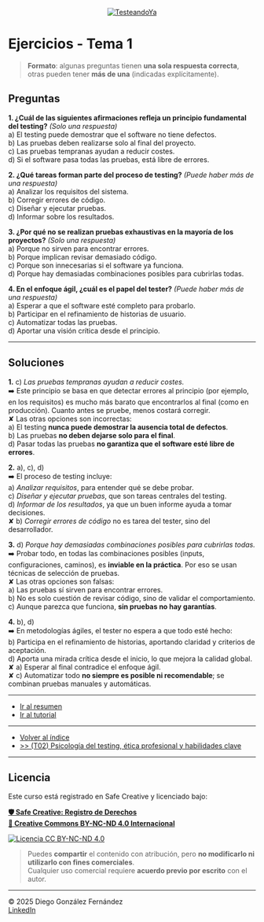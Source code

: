 <p align=center>
<a href="https://www.testeandoya.com">
  <img src="testeandoya_logo.jpg" alt="TesteandoYa" style="max-width: 20%; height: auto; display: block; margin: auto;" />
</a>
</p>

# Ejercicios - Tema 1

> **Formato**: algunas preguntas tienen **una sola respuesta correcta**, otras pueden tener **más de una** (indicadas explícitamente).

## Preguntas

**1. ¿Cuál de las siguientes afirmaciones refleja un principio fundamental del testing?** *(Solo una respuesta)*  
    a) El testing puede demostrar que el software no tiene defectos.  
    b) Las pruebas deben realizarse solo al final del proyecto.  
    c) Las pruebas tempranas ayudan a reducir costes.  
    d) Si el software pasa todas las pruebas, está libre de errores.

**2. ¿Qué tareas forman parte del proceso de testing?** *(Puede haber más de una respuesta)*  
    a) Analizar los requisitos del sistema.  
    b) Corregir errores de código.  
    c) Diseñar y ejecutar pruebas.  
    d) Informar sobre los resultados.

**3. ¿Por qué no se realizan pruebas exhaustivas en la mayoría de los proyectos?** *(Solo una respuesta)*  
    a) Porque no sirven para encontrar errores.  
    b) Porque implican revisar demasiado código.  
    c) Porque son innecesarias si el software ya funciona.  
    d) Porque hay demasiadas combinaciones posibles para cubrirlas todas.

**4. En el enfoque ágil, ¿cuál es el papel del tester?** *(Puede haber más de una respuesta)*  
    a) Esperar a que el software esté completo para probarlo.  
    b) Participar en el refinamiento de historias de usuario.  
    c) Automatizar todas las pruebas.  
    d) Aportar una visión crítica desde el principio.

---

## Soluciones

**1.** c) *Las pruebas tempranas ayudan a reducir costes.*  
➡️ Este principio se basa en que detectar errores al principio (por ejemplo, en los requisitos) es mucho más barato que encontrarlos al final (como en producción). Cuanto antes se pruebe, menos costará corregir.  
✘ Las otras opciones son incorrectas:  
    a) El testing **nunca puede demostrar la ausencia total de defectos**.  
    b) Las pruebas **no deben dejarse solo para el final**.  
    d) Pasar todas las pruebas **no garantiza que el software esté libre de errores**.

**2.** a), c), d)  
➡️ El proceso de testing incluye:  
    a) *Analizar requisitos*, para entender qué se debe probar.  
    c) *Diseñar y ejecutar pruebas*, que son tareas centrales del testing.  
    d) *Informar de los resultados*, ya que un buen informe ayuda a tomar decisiones.  
    ✘ b) *Corregir errores de código* no es tarea del tester, sino del desarrollador.

**3.** d) *Porque hay demasiadas combinaciones posibles para cubrirlas todas.*  
➡️ Probar todo, en todas las combinaciones posibles (inputs, configuraciones, caminos), es **inviable en la práctica**. Por eso se usan técnicas de selección de pruebas.  
✘ Las otras opciones son falsas:  
    a) Las pruebas sí sirven para encontrar errores.  
    b) No es solo cuestión de revisar código, sino de validar el comportamiento.  
    c) Aunque parezca que funciona, **sin pruebas no hay garantías**.

**4.** b), d)  
➡️ En metodologías ágiles, el tester no espera a que todo esté hecho:  
    b) Participa en el refinamiento de historias, aportando claridad y criterios de aceptación.  
    d) Aporta una mirada crítica desde el inicio, lo que mejora la calidad global.  
    ✘ a) Esperar al final contradice el enfoque ágil.  
    ✘ c) Automatizar todo **no siempre es posible ni recomendable**; se combinan pruebas manuales y automáticas.

---

- [Ir al resumen](./readme.md)
- [Ir al tutorial](./tutorial.md)

---

- [Volver al índice](../readme.md)
- [>> (T02) Psicología del testing, ética profesional y habilidades clave](../Tema02/readme.md)

---

## Licencia

Este curso está registrado en Safe Creative y licenciado bajo:

[**🛡️ Safe Creative: Registro de Derechos**](https://www.safecreative.org)  
[**🪪 Creative Commons BY-NC-ND 4.0 Internacional**](http://creativecommons.org/licenses/by-nc-nd/4.0/)

[![Licencia CC BY-NC-ND 4.0](https://licensebuttons.net/l/by-nc-nd/4.0/88x31.png)](http://creativecommons.org/licenses/by-nc-nd/4.0/)

> Puedes **compartir** el contenido con atribución, pero **no modificarlo ni utilizarlo con fines comerciales**.  
> Cualquier uso comercial requiere **acuerdo previo por escrito** con el autor.

---

© 2025 Diego González Fernández  
[LinkedIn](https://www.linkedin.com/in/diego-gonzalez-fernandez)
